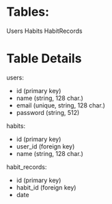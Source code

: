 # Tables:

Users
Habits
HabitRecords

# Table Details

users:
- id (primary key)
- name (string, 128 char.)
- email (unique, string, 128 char.)
- password (string, 512)

habits:
- id (primary key)
- user_id (foreign key)
- name (string, 128 char.)

habit_records:
- id (primary key)
- habit_id (foreign key)
- date 
